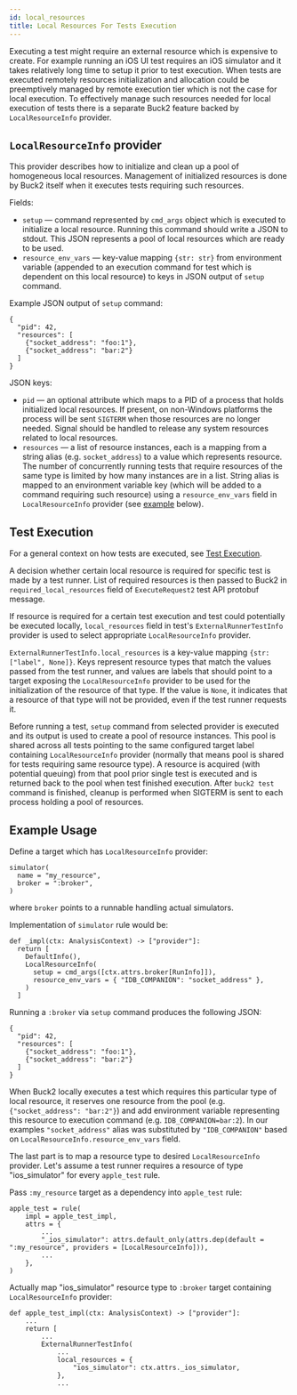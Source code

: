 ```yaml
---
id: local_resources
title: Local Resources For Tests Execution
---
```


Executing a test might require an external resource which is expensive to
create. For example running an iOS UI test requires an iOS simulator and it
takes relatively long time to setup it prior to test execution. When tests are
executed remotely resources initialization and allocation could be preemptively
managed by remote execution tier which is not the case for local execution. To
effectively manage such resources needed for local execution of tests there is a
separate Buck2 feature backed by `LocalResourceInfo` provider.

## `LocalResourceInfo` provider

This provider describes how to initialize and clean up a pool of homogeneous
local resources. Management of initialized resources is done by Buck2 itself
when it executes tests requiring such resources.

Fields:

- `setup` — command represented by `cmd_args` object which is executed to
  initialize a local resource. Running this command should write a JSON to
  stdout. This JSON represents a pool of local resources which are ready to be
  used.
- `resource_env_vars` — key-value mapping `{str: str}` from environment variable
  (appended to an execution command for test which is dependent on this local
  resource) to keys in JSON output of `setup` command.

Example JSON output of `setup` command:

```
{
  "pid": 42,
  "resources": [
    {"socket_address": "foo:1"},
    {"socket_address": "bar:2"}
  ]
}
```

JSON keys:

- `pid` — an optional attribute which maps to a PID of a process that holds
  initialized local resources. If present, on non-Windows platforms the process
  will be sent `SIGTERM` when those resources are no longer needed. Signal
  should be handled to release any system resources related to local resources.
- `resources` — a list of resource instances, each is a mapping from a string
  alias (e.g. `socket_address`) to a value which represents resource. The number
  of concurrently running tests that require resources of the same type is
  limited by how many instances are in a list. String alias is mapped to an
  environment variable key (which will be added to a command requiring such
  resource) using a `resource_env_vars` field in `LocalResourceInfo` provider
  (see [example](#example-usage) below).

## Test Execution

For a general context on how tests are executed, see
[Test Execution](test_execution.md).

A decision whether certain local resource is required for specific test is made
by a test runner. List of required resources is then passed to Buck2 in
`required_local_resources` field of `ExecuteRequest2` test API protobuf message.

If resource is required for a certain test execution and test could potentially
be executed locally, `local_resources` field in test's `ExternalRunnerTestInfo`
provider is used to select appropriate `LocalResourceInfo` provider.

`ExternalRunnerTestInfo.local_resources` is a key-value mapping
`{str: ["label", None]}`. Keys represent resource types that match the values
passed from the test runner, and values are labels that should point to a target
exposing the `LocalResourceInfo` provider to be used for the initialization of
the resource of that type. If the value is `None`, it indicates that a resource
of that type will not be provided, even if the test runner requests it.

Before running a test, `setup` command from selected provider is executed and
its output is used to create a pool of resource instances. This pool is shared
across all tests pointing to the same configured target label containing
`LocalResourceInfo` provider (normally that means pool is shared for tests
requiring same resource type). A resource is acquired (with potential queuing)
from that pool prior single test is executed and is returned back to the pool
when test finished execution. After `buck2 test` command is finished, cleanup is
performed when SIGTERM is sent to each process holding a pool of resources.

## Example Usage

Define a target which has `LocalResourceInfo` provider:

```
simulator(
  name = "my_resource",
  broker = ":broker",
)
```

where `broker` points to a runnable handling actual simulators.

Implementation of `simulator` rule would be:

```
def _impl(ctx: AnalysisContext) -> ["provider"]:
  return [
    DefaultInfo(),
    LocalResourceInfo(
      setup = cmd_args([ctx.attrs.broker[RunInfo]]),
      resource_env_vars = { "IDB_COMPANION": "socket_address" },
    )
  ]
```

Running a `:broker` via `setup` command produces the following JSON:

```
{
  "pid": 42,
  "resources": [
    {"socket_address": "foo:1"},
    {"socket_address": "bar:2"}
  ]
}
```

When Buck2 locally executes a test which requires this particular type of local
resource, it reserves one resource from the pool (e.g.
`{"socket_address": "bar:2"}`) and add environment variable representing this
resource to execution command (e.g. `IDB_COMPANION=bar:2`). In our examples
`"socket_address"` alias was substituted by `"IDB_COMPANION"` based on
`LocalResourceInfo.resource_env_vars` field.

The last part is to map a resource type to desired `LocalResourceInfo` provider.
Let's assume a test runner requires a resource of type "ios_simulator" for every
`apple_test` rule.

Pass `:my_resource` target as a dependency into `apple_test` rule:

```
apple_test = rule(
    impl = apple_test_impl,
    attrs = {
        ...
        "_ios_simulator": attrs.default_only(attrs.dep(default = ":my_resource", providers = [LocalResourceInfo])),
        ...
    },
)
```

Actually map "ios_simulator" resource type to `:broker` target containing
`LocalResourceInfo` provider:

```
def apple_test_impl(ctx: AnalysisContext) -> ["provider"]:
    ...
    return [
        ...
        ExternalRunnerTestInfo(
            ...
            local_resources = {
                "ios_simulator": ctx.attrs._ios_simulator,
            },
            ...
```

